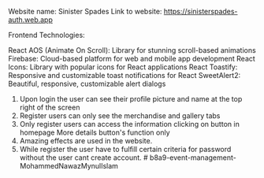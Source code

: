 
<!-- Website live link and Name -->
Website name: Sinister Spades
Link to website: https://sinisterspades-auth.web.app

Frontend Technologies:

React
AOS (Animate On Scroll): Library for stunning scroll-based animations
Firebase: Cloud-based platform for web and mobile app development
React Icons: Library with popular icons for React applications
React Toastify: Responsive and customizable toast notifications for React
SweetAlert2: Beautiful, responsive, customizable alert dialogs

<!-- 5 Features -->
1. Upon login the user can see their profile picture and name at the top right of the screen
2. Register users can only see the merchandise and gallery tabs
3. Only register users can access the information clicking on button in homepage More details button's function only
4. Amazing effects are used in the website.
5. While register the user have to fulfill certain criteria for password without the user cant create account.
﻿# b8a9-event-management-MohammedNawazMynulIslam

